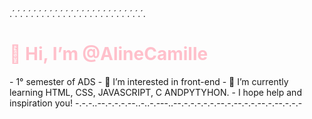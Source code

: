 <html>
  <body/>
    .´.´.´.´.´.´.´.´.´.´.´.´.´.´.´.´.´.´.´.´.´.´.´.´.´.
    <h1 style="color: pink">👋 Hi, I’m @AlineCamille</h1>
    -  1° semester of ADS
    - 👀 I’m interested in front-end
    - 🌱 I’m currently learning HTML, CSS, JAVASCRIPT, C ANDPYTYHON.
    - I hope help and inspiration you!
    -.-.-..--.-.-.-.--..-..-.---..--.-.-.-.-.-.--.-.--.-.-.--.-.--.-.-.-
  </body/>
</html>

<!---
Linimochi/Linimochi is a ✨ special ✨ repository because its `README.md` (this file) appears on your GitHub profile.
You can click the Preview link to take a look at your changes.
--->
